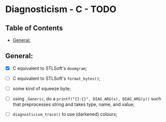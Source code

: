 # Diagnosticism - C - TODO <!-- omit in toc -->


## Table of Contents <!-- omit in toc -->

- [General:](#general)


## General:

- [x] C equivalent to STLSoft's `doomgram`;
- [ ] C equivalent to STLSoft's `format_bytes()`;
- [ ] some kind of squeeze byte;
- [ ] using `_Generic`, do a `printf("{}-{}", DIAG_ARG(x), DIAG_ARG(y))` such that preprocesses string and takes type, name, and value;
- [ ] `diagnosticism_trace()` to use (darkened) colours;


<!-- ########################### end of file ########################### -->
